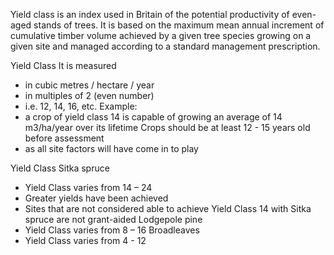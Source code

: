 Yield class is an index used in Britain of the potential productivity of even-aged stands of trees. It is based on the maximum mean annual increment of cumulative timber volume achieved by a given tree species growing on a given site and managed according to a standard management prescription.

Yield Class
It is measured
*  in cubic metres / hectare / year
*  in multiples of 2 (even number)
*  i.e. 12, 14, 16, etc.
Example:
*  a crop of yield class 14 is capable of growing an average
of 14 m3/ha/year over its lifetime
Crops should be at least 12 - 15 years old before assessment
*  as all site factors will have come in to play

Yield Class
Sitka spruce
*  Yield Class varies from 14 – 24
*  Greater yields have been achieved
*  Sites that are not considered able to achieve Yield Class 14 with
Sitka spruce are not grant-aided
Lodgepole pine
*  Yield Class varies from 8 – 16
Broadleaves
*  Yield Class varies from 4 - 12
